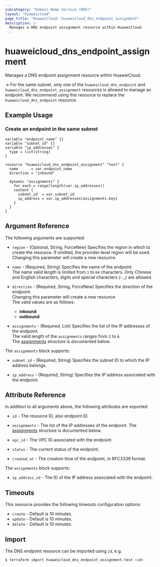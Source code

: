 ```yaml
---
subcategory: "Domain Name Service (DNS)"
layout: "huaweicloud"
page_title: "HuaweiCloud: huaweicloud_dns_endpoint_assignment"
description: |-
  Manages a DNS endpoint assignment resource within HuaweiCloud.
---
```


# huaweicloud_dns_endpoint_assignment

Manages a DNS endpoint assignment resource within HuaweiCloud.

-> For the same subnet, only one of the `huaweicloud_dns_endpoint` and `huaweicloud_dns_endpoint_assignment` resources
   is allowed to manage an endpoint. We recommend using this resource to replace the `huaweicloud_dns_endpoint` resource.

## Example Usage

### Create an endpoint in the same subnet

```hcl
variable "endpoint_name" {}
variable "subnet_id" {}
variable "ip_addresses" {
  type = list(string)
}

resource "huaweicloud_dns_endpoint_assignment" "test" {
  name      = var.endpoint_name
  direction = "inbound"

  dynamic "assignments" {
    for_each = range(length(var.ip_addresses))
    content {
      subnet_id  = var.subnet_id
      ip_address = var.ip_addresses[assignments.key]
    }
  }
}
```

## Argument Reference

The following arguments are supported:

* `region` - (Optional, String, ForceNew) Specifies the region in which to create the resource.
  If omitted, the provider-level region will be used. Changing this parameter will create a new resource.

* `name` - (Required, String) Specifies the name of the endpoint.  
  The name valid length is limited from `1` to `64` characters. Only Chinese and English characters, digits and
  special characters (-._) are allowed.

* `direction` - (Required, String, ForceNew) Specifies the direction of the endpoint.  
  Changing this parameter will create a new resource.  
  The valid values are as follows:
  + **inbound**
  + **outbound**
  
* `assignments` - (Required, List) Specifies the list of the IP addresses of the endpoint.  
  The valid length of the `assignments` ranges from `2` to `6`.  
  The [assignments](#endpoint_assignments) structure is documented below.

<a name="endpoint_assignments"></a>
The `assignments` block supports:

* `subnet_id` - (Required, String) Specifies the subnet ID to which the IP address belongs.

* `ip_address` - (Required, String) Specifies the IP address associated with the endpoint.

## Attribute Reference

In addition to all arguments above, the following attributes are exported:

* `id` - The resource ID, also endpoint ID.

* `assignments` - The list of the IP addresses of the endpoint.
  The [assignments](#endpoint_attr_assignments) structure is documented below.

* `vpc_id` - The VPC ID associated with the endpoint.

* `status` - The current status of the endpoint.

* `created_at` - The creation time of the endpoint, in RFC3339 format.

<a name="endpoint_attr_assignments"></a>
The `assignments` block supports:

* `ip_address_id` - The ID of the IP address associated with the endpoint.

## Timeouts

This resource provides the following timeouts configuration options:

* `create` - Default is 10 minutes.
* `update` - Default is 10 minutes.
* `delete` - Default is 10 minutes.

## Import

The DNS endpoint resource can be imported using `id`, e.g.

```bash
$ terraform import huaweicloud_dns_endpoint_assignment.test <id>
```
